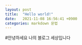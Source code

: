 ```yaml
---
layout: post
title:  "Hello world!"
date:   2021-11-08 16:56:41 +0900
categories: markdown 문법
---
```



#안녕하세요 나의 블로그 세상입니다